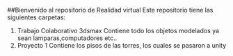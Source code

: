 ##Bienvenido al repositorio de Realidad virtual
Este repositorio tiene las siguientes carpetas:
 
1. Trabajo Colaborativo 3dsmax
     Contiene todo los objetos modelados ya sean lamparas,computadores etc..
2. Proyecto 1
   Contiene los pisos de las torres, los cuales se pasaron a unity
    